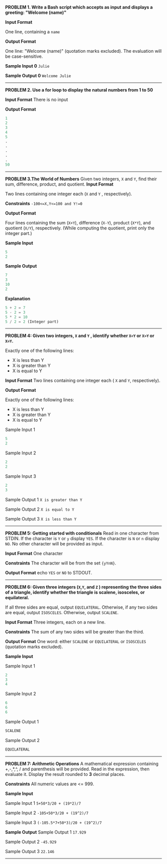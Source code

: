 **PROBLEM 1. Write a Bash script which accepts  as input and displays a greeting: "Welcome (name)"**

**Input Format**

One line, containing a `name`

**Output Format**

One line: "Welcome (name)" (quotation marks excluded).
The evaluation will be case-sensitive.

**Sample Input 0** `Julie`

**Sample Output 0** `Welcome Julie`

***
**PROBLEM 2. Use a for loop to display the natural numbers from 1 to 50**

**Input Format** There is no input

**Output Format**
```python
1
2
3
4
5
.
.
.
.
.
50
```
***
**PROBLEM 3.The World of Numbers**
Given two integers, `X` and `Y`, find their sum, difference, product, and quotient.
**Input Format**

Two lines containing one integer each (`X` and `Y` , respectively).

**Constraints**
`-100<=X,Y<=100 and Y!=0`

**Output Format**

Four lines containing the sum (`X+Y`), difference (`X-Y`), product (`X*Y`), and quotient (`X/Y`), respectively.
(While computing the quotient, print only the integer part.)

**Sample Input**
```python
5
2
```

**Sample Output**
```python
7
3
10
2
```
**Explanation**
```python
5 + 2 = 7
5 - 2 = 3
5 * 2 = 10
5 / 2 = 2 (Integer part)
```
***
**PROBLEM 4: Given two integers, `X` and `Y` , identify whether `X<Y` or `X>Y` or `X=Y`.**

Exactly one of the following lines:
- X is less than Y
- X is greater than Y
- X is equal to Y

**Input Format** Two lines containing one integer each ( `X` and `Y`, respectively).

**Output Format**

Exactly one of the following lines:
- X is less than Y
- X is greater than Y
- X is equal to Y

Sample Input 1
```python
5  
2
```
Sample Input 2
```python
2
2 
```
Sample Input 3
```python
2
3  
```

Sample Output 1
`X is greater than Y `

Sample Output 2
`X is equal to Y`

Sample Output 3
`X is less than Y`
***
**PROBLEM 5: Getting started with conditionals**
Read in one character from STDIN.
If the character is `Y` or `y` display `YES`.
If the character is `N` or `n` display `NO`.
No other character will be provided as input.

**Input Format** One character

**Constraints** The character will be from the set `{yYnN}`.

**Output Format**
echo `YES` or `NO` to STDOUT.

***
**PROBLEM 6: Given three integers (`X`,`Y`, and `Z` ) representing the three sides of a triangle, identify whether the triangle is scalene, isosceles, or equilateral.**

If all three sides are equal, output `EQUILATERAL`.
Otherwise, if any two sides are equal, output `ISOSCELES`.
Otherwise, output `SCALENE`.

**Input Format** Three integers, each on a new line.

**Constraints** The sum of any two sides will be greater than the third.

**Output Format** One word: either `SCALENE` or `EQUILATERAL` or `ISOSCELES` (quotation marks excluded).

**Sample Input**

Sample Input 1
```python
2
3
4
```
Sample Input 2
```python
6
6
6
```
Sample Output 1
```python
SCALENE
```
Sample Output 2
```python
EQUILATERAL
```
***
**PROBLEM 7: Arithmetic Operations**
A mathematical expression containing +,-,*,^, / and parenthesis will be provided. Read in the expression, then evaluate it. Display the result rounded to **3** decimal places.

**Constraints** All numeric values are <= 999.

**Sample Input**

Sample Input 1
`5+50*3/20 + (19*2)/7`

Sample Input 2
`-105+50*3/20 + (19^2)/7`

Sample Input 3
`(-105.5*7+50*3)/20 + (19^2)/7`

**Sample Output**
Sample Output 1
`17.929`

Sample Output 2
`-45.929`

Sample Output 3
`22.146`
***

